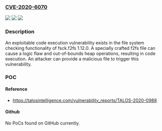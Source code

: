 ### [CVE-2020-6070](https://cve.mitre.org/cgi-bin/cvename.cgi?name=CVE-2020-6070)
![](https://img.shields.io/static/v1?label=Product&message=F2fs-tools&color=blue)
![](https://img.shields.io/static/v1?label=Version&message=F2fs-tools-1.12.0%20&color=brightgreen)
![](https://img.shields.io/static/v1?label=Vulnerability&message=code%20execution&color=brightgreen)

### Description

An exploitable code execution vulnerability exists in the file system checking functionality of fsck.f2fs 1.12.0. A specially crafted f2fs file can cause a logic flaw and out-of-bounds heap operations, resulting in code execution. An attacker can provide a malicious file to trigger this vulnerability.

### POC

#### Reference
- https://talosintelligence.com/vulnerability_reports/TALOS-2020-0988

#### Github
No PoCs found on GitHub currently.

